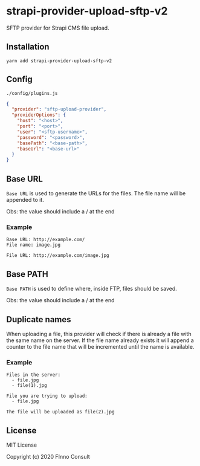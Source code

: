 # strapi-provider-upload-sftp-v2

SFTP provider for Strapi CMS file upload.

## Installation

```
yarn add strapi-provider-upload-sftp-v2
```

## Config

`./config/plugins.js`

```json
{
  "provider": "sftp-upload-provider",
  "providerOptions": {
    "host": "<host>",
    "port": "<port>",
    "user": "<sftp-username>",
    "password": "<password>",
    "basePath": "<base-path>",
    "baseUrl": "<base-url>"
  }
}
```

## Base URL
`Base URL` is used to generate the URLs for the files. The file name will be appended to it.

Obs: the value should include a / at the end

### Example
```
Base URL: http://example.com/
File name: image.jpg

File URL: http://example.com/image.jpg
```

## Base PATH
`Base PATH` is used to define where, inside FTP, files should be saved.

Obs: the value should include a / at the end

## Duplicate names
When uploading a file, this provider will check if there is already a file with the same name on the server. If the file name already exists it will append a counter to the file name that will be incremented until the name is available.

### Example
```
Files in the server:
  - file.jpg
  - file(1).jpg

File you are trying to upload:
  - file.jpg

The file will be uploaded as file(2).jpg
```

## License

MIT License

Copyright (c) 2020 FInno Consult
